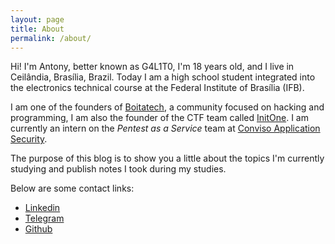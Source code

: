 ```yaml
---
layout: page
title: About
permalink: /about/
---
```


Hi! I'm Antony, better known as G4L1T0, I'm 18 years old, and I live in Ceilândia, Brasília, Brazil. Today I am a high school student integrated into the electronics technical course at the Federal Institute of Brasília (IFB).

I am one of the founders of [Boitatech](https://www.boitatech.com.br/), a community focused on hacking and programming, I am also the founder of the CTF team called [InitOne](https://initone.com.br/). I am currently an intern on the *Pentest as a Service* team at [Conviso Application Security](https://www.convisoappsec.com/).

The purpose of this blog is to show you a little about the topics I'm currently studying and publish notes I took during my studies.

Below are some contact links:
- [Linkedin](https://www.linkedin.com/in/antonyleite/)
- [Telegram](https://t.me/ant0nybr4)
- [Github](https://github.com/g4l1t0)
